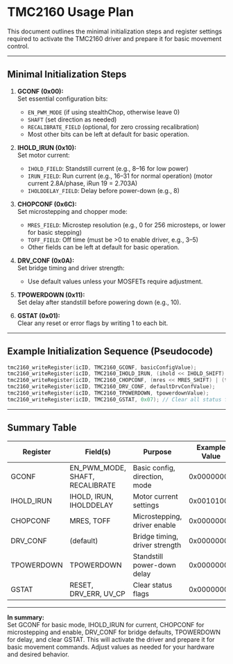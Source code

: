 # TMC2160 Usage Plan

This document outlines the minimal initialization steps and register settings required to activate the TMC2160 driver and prepare it for basic movement control.

---

## Minimal Initialization Steps

1. **GCONF (0x00):**  
   Set essential configuration bits:
   - `EN_PWM_MODE` (if using stealthChop, otherwise leave 0)
   - `SHAFT` (set direction as needed)
   - `RECALIBRATE_FIELD` (optional, for zero crossing recalibration)
   - Most other bits can be left at default for basic operation.

2. **IHOLD_IRUN (0x10):**  
   Set motor current:
   - `IHOLD_FIELD`: Standstill current (e.g., 8–16 for low power)
   - `IRUN_FIELD`: Run current (e.g., 16–31 for normal operation) (motor current 2.8A/phase, iRun 19 = 2.703A)
   - `IHOLDDELAY_FIELD`: Delay before power-down (e.g., 8)

3. **CHOPCONF (0x6C):**  
   Set microstepping and chopper mode:
   - `MRES_FIELD`: Microstep resolution (e.g., 0 for 256 microsteps, or lower for basic stepping)
   - `TOFF_FIELD`: Off time (must be >0 to enable driver, e.g., 3–5)
   - Other fields can be left at default for basic operation.

4. **DRV_CONF (0x0A):**  
   Set bridge timing and driver strength:
   - Use default values unless your MOSFETs require adjustment.

5. **TPOWERDOWN (0x11):**  
   Set delay after standstill before powering down (e.g., 10).

6. **GSTAT (0x01):**  
   Clear any reset or error flags by writing 1 to each bit.

---

## Example Initialization Sequence (Pseudocode)

```cpp
tmc2160_writeRegister(icID, TMC2160_GCONF, basicConfigValue);
tmc2160_writeRegister(icID, TMC2160_IHOLD_IRUN, (ihold << IHOLD_SHIFT) | (irun << IRUN_SHIFT) | (iholddelay << IHOLDDELAY_SHIFT));
tmc2160_writeRegister(icID, TMC2160_CHOPCONF, (mres << MRES_SHIFT) | (toff << TOFF_SHIFT));
tmc2160_writeRegister(icID, TMC2160_DRV_CONF, defaultDrvConfValue);
tmc2160_writeRegister(icID, TMC2160_TPOWERDOWN, tpowerdownValue);
tmc2160_writeRegister(icID, TMC2160_GSTAT, 0x07); // Clear all status flags
```

---

## Summary Table

| Register      | Field(s)         | Purpose                        | Example Value |
|---------------|------------------|--------------------------------|--------------|
| GCONF         | EN_PWM_MODE, SHAFT, RECALIBRATE | Basic config, direction, mode | 0x00000000   |
| IHOLD_IRUN    | IHOLD, IRUN, IHOLDDELAY         | Motor current settings        | 0x00101008   |
| CHOPCONF      | MRES, TOFF                    | Microstepping, driver enable  | 0x00000003   |
| DRV_CONF      | (default)                     | Bridge timing, driver strength| 0x00000000   |
| TPOWERDOWN    | TPOWERDOWN                    | Standstill power-down delay   | 0x0000000A   |
| GSTAT         | RESET, DRV_ERR, UV_CP         | Clear status flags            | 0x00000007   |

---

**In summary:**  
Set GCONF for basic mode, IHOLD_IRUN for current, CHOPCONF for microstepping and enable, DRV_CONF for bridge defaults, TPOWERDOWN for delay, and clear GSTAT. This will activate the driver and prepare it for basic movement commands. Adjust values as needed for your hardware and desired behavior.
